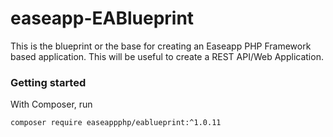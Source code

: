 # easeapp-EABlueprint
This is the blueprint or the base for creating an Easeapp PHP Framework based application. This will be useful to create a REST API/Web Application.


### Getting started
With Composer, run

```sh
composer require easeappphp/eablueprint:^1.0.11
```
